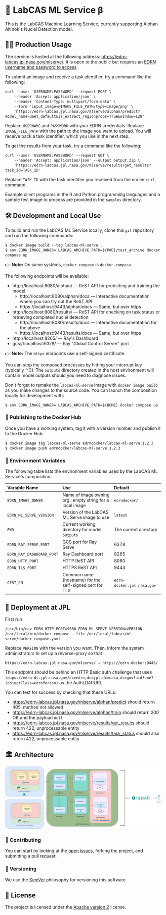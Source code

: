 # 🧠 LabCAS ML Service β

This is the LabCAS Machine Learning Service, currently supporting Alphan Altinok's Nuclei Detection model.

## 💁‍♀️ Production Usage

The service is hosted at the following address: https://edrn-labcas.jpl.nasa.gov/mlserve/. It is open to the public but requires an [EDRN username and password to access](https://www.compass.fhcrc.org/edrns/pub/user/application.aspx?t=app&sub=form1&w=1&p=3).

To submit an image and receive a task identifier, try a command like the following:

    curl --user 'USERNAME:PASSWORD' --request POST \
        --header 'Accept: application/json' \
        --header 'Content-Type: multipart/form-data' \
        --form 'input_image=@IMAGE_FILE_PATH;type=image/png' \
        'https://edrn-labcas.jpl.nasa.gov/mlserve/alphan/predict?model_name=unet_default&is_extract_regionprops=True&window=128' 

Replace `USERNAME` and `PASSWORD` with your EDRN credentials. Replace `IMAGE_FILE_PATH` with the path to the image you want to upload. You will receive back a task identifier, which you use in the next step.

To get the results from your task, try a command like the following:

    curl --user 'USERNAME:PASSWORD' --request GET \
        --header 'Accept: application/json' --output output.zip \
        'https://edrn-labcas.jpl.nasa.gov/mlserve/results/get_results?task_id=TASK_ID'

Replace `TASK_ID` with the task identifier you received from the earlier `curl` command.

Example client programs in the R and Python programming languages and a sample test image to process are provided in the `samples` directory.


## 🛠️ Development and Local Use

To build and run the LabCAS ML Service locally, clone this `git` repository and run the following commands:

```console
$ docker image build --tag labcas-ml-serve .
$ env EDRN_IMAGE_OWNER= LABCAS_ARCHIVE_PATH=${PWD}/test_archive docker compose up
```

👉 **Note:** On some systems, `docker compose` is `docker-compose`.

The following endpoints will be available:

-   http://localhost:8080/alphan/ — ReST API for predicting and training the model
    -   http://localhost:8080/alphan/docs — Interactive documentation where you can try out the ReST API
    -   https://localhost:9443/alphan/docs — Same, but over https
-   http://localhost:8080/results/ — ReST API for checking on task status or retrieving completed nuclei detection
    -   http://localhost:8080/results/docs — Interactive documentation for the above
    -   https://localhost:9443/results/docs — Same, but over https
-   http://localhost:8265/ — Ray's Dashboard
-   gcs://localhost:6378/ — Ray "Global Control Server" port

👉 **Note:** The `https` endpoints use a self-signed certificate.

You can stop the composed processes by hitting your interrupt key (typically ⌃C). The `outputs` directory created in the host environment will contain model outputs should you need to diagnose issues.

Don't forget to remake the `labcas-ml-serve` image with `docker image build` as you make changes to the source code. You can launch the composition locally for development with:
```console
$ env EDRN_IMAGE_OWNER= LABCAS_ARCHIVE_PATH=${HOME} docker compose up
```


### 🚢 Publishing to the Docker Hub

Once you have a working system, tag it with a version number and publish it to the Docker Hub:

```console
$ docker image tag labcas-ml-serve edrndocker/labcas-ml-serve:1.2.3
$ docker image push edrndocker/labcas-ml-serve:1.2.3
```

### 🌱 Environment Variables

The following table lists the environment variables used by the LabCAS ML Service's composition:

| Variable Name             | Use                                                       | Default                    |
|:--------------------------|:----------------------------------------------------------|:---------------------------|
| `EDRN_IMAGE_OWNER`        | Name of image owning org.; empty string for a local image | `edrndocker/`             |
| `EDRN_ML_SERVE_VERSION`   | Version of the LabCAS ML Serve image to use               | `latest`                   |
| `PWD`                     | Current working directory for model `outputs`             | The current directory      |
| `EDRN_RAY_SERVE_PORT`     | GCS port for Ray Serve                                    | 6378                       |
| `EDRN_RAY_DASHBOARD_PORT` | Ray Dashboard port                                        | 8265                       |
| `EDRN_HTTP_PORT`          | HTTP ReST API                                             | 8080                       |
| `EDRN_TLS_PORT`           | HTTPS ReST API                                            | 9443                       |
| `CERT_CN`                 | Common name (hostname) for the self-signed cert for TLS   | `edrn-docker.jpl.nasa.gov` |


## 🚀 Deployment at JPL

First run

    /usr/bin/env EDRN_HTTP_PORT=9080 EDRN_ML_SERVE_VERSION=VERSION /usr/local/bin/docker-compose --file /usr/local/labcas/ml-serve/docker-compose.yaml

Replace `VERSION` with the version you want. Then, inform the system administrators to set up a reverse-proxy so that

    https://edrn-labcas.jpl.nasa.gov/mlserve/ → https://edrn-docker:9443/

This endpoint should be behind an HTTP Basic auth challenge that uses `ldaps://edrn-ds.jpl.nasa.gov/dc=edrn,dc=jpl,dc=nasa,dc=gov?uid?one?(objectClass=edrnPerson)` as the AuthLDAPURL

You can test for success by checking that these URLs:

-   https://edrn-labcas.jpl.nasa.gov/mlserve/alphan/predict should return 405, method not allowed
-   https://edrn-labcas.jpl.nasa.gov/mlserve/alphan/train should return 200 OK and the payload `null`
-   https://edrn-labcas.jpl.nasa.gov/mlserve/results/get_results should return 422, unprocessable entity
-   https://edrn-labcas.jpl.nasa.gov/mlserve/results/task_status should also return 422, unprocessable entity


## 🏛️ Architecture

![Architecture diagram](images/labcas_ml_serve.png)


### 👥 Contributing

You can start by looking at the [open issues](https://github.com/EDRN/labcas-ml-serve/issues), forking the project, and submitting a pull request.


### 🔢 Versioning

We use the [SemVer](https://semver.org/) philosophy for versioning this software.


## 📃 License

The project is licensed under the [Apache version 2](LICENSE.md) license.
